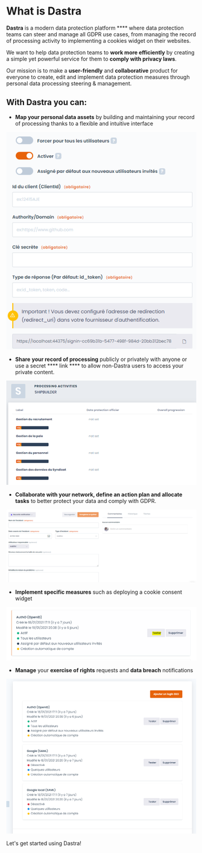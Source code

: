 # What is Dastra

**Dastra** is a modern data protection platform **** where data protection teams can steer and manage all GDPR use cases, from managing the record of processing activity to implementing a cookies widget on their websites.

We want to help data protection teams to **work more efficiently** by creating a simple yet powerful service for them to **comply with privacy laws**.

Our mission is to make a **user-friendly** and **collaborative** product for everyone to create, edit and implement data protection measures through personal data processing steering & management.

## With Dastra you can:

* **Map your personal data assets** by building and maintaining your record of processing thanks to a flexible and intuitive interface

![](<.gitbook/assets/image (123).png>)

* **Share** **your record of processing** publicly or privately with anyone or use a secret **** link **** to allow non-Dastra users to access your private content.

![](<.gitbook/assets/image (36) (1).png>)

* **Collaborate with your network, define an action plan and allocate tasks** to better protect your data and comply with GDPR.

![](<.gitbook/assets/image (45).png>)

* **Implement specific measures** such as deploying a cookie consent widget&#x20;

![](<.gitbook/assets/image (122).png>)



* **Manage** your **exercise of rights** requests and **data breach** notifications

![](<.gitbook/assets/image (116).png>)

Let's get started using Dastra!
